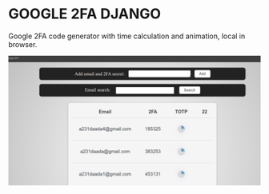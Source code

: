 # GOOGLE 2FA DJANGO

Google 2FA code generator with time calculation and animation, local in browser.

![alt text](https://github.com/Aback231/GOOGLE-2FA-DJANGO/blob/main/WebUI.png?raw=true)
